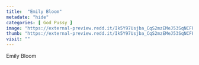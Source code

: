 ```yaml
---
title:  "Emily Bloom"
metadate: "hide"
categories: [ God Pussy ]
image: "https://external-preview.redd.it/Ik5Y97Usjba_CqS2mzEMeJ53SqNCFFcT4GMmct-70jk.jpg?auto=webp&s=b26c572c4b65d5c1ad31ded627a63671558f7738"
thumb: "https://external-preview.redd.it/Ik5Y97Usjba_CqS2mzEMeJ53SqNCFFcT4GMmct-70jk.jpg?width=1080&crop=smart&auto=webp&s=067c48be21a49d02af6e1a4bcd19e5a3a0b2d257"
visit: ""
---
```

Emily Bloom
